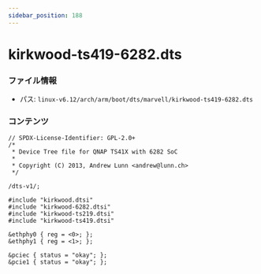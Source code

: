 ```yaml
---
sidebar_position: 188
---
```

# kirkwood-ts419-6282.dts

### ファイル情報

- パス: `linux-v6.12/arch/arm/boot/dts/marvell/kirkwood-ts419-6282.dts`

### コンテンツ

```dts
// SPDX-License-Identifier: GPL-2.0+
/*
 * Device Tree file for QNAP TS41X with 6282 SoC
 *
 * Copyright (C) 2013, Andrew Lunn <andrew@lunn.ch>
 */

/dts-v1/;

#include "kirkwood.dtsi"
#include "kirkwood-6282.dtsi"
#include "kirkwood-ts219.dtsi"
#include "kirkwood-ts419.dtsi"

&ethphy0 { reg = <0>; };
&ethphy1 { reg = <1>; };

&pciec { status = "okay"; };
&pcie1 { status = "okay"; };

```
